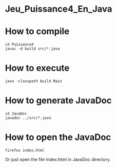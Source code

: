 # Jeu_Puissance4_En_Java

# How to compile 
```
cd Puissance4
javac -d build src/*.java
```

# How to execute 
```
java -classpath build Main
```

# How to generate JavaDoc
```
cd JavaDoc
javadoc ../src/*.java
```

# How to open the JavaDoc
```
firefox index.html
```
Or just open the file index.html in JavaDoc directory.
